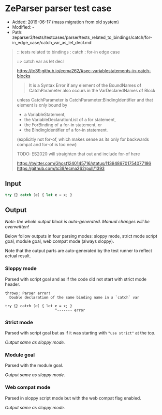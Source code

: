 # ZeParser parser test case

- Added: 2019-06-17 (mass migration from old system)
- Modified: -
- Path: zeparser3/tests/testcases/parser/tests_related_to_bindings/catch/for-in_edge_case/catch_var_as_let_decl.md

> :: tests related to bindings : catch : for-in edge case 
>
> ::> catch var as let decl
> 
> https://tc39.github.io/ecma262/#sec-variablestatements-in-catch-blocks
> 
> > It is a Syntax Error if any element of the BoundNames of CatchParameter also occurs in the VarDeclaredNames of Block
> 
> unless CatchParameter is CatchParameter:BindingIdentifier and that element is only bound by
> - a VariableStatement,
> - the VariableDeclarationList of a for statement,
> - the ForBinding of a for-in statement, or
> - the BindingIdentifier of a for-in statement.
> 
> (explicitly not for-of, which makes sense as its only for backwards compat and for-of is too new)
> 
> TODO: ES2020 will straighten that out and include for-of here
>
> https://twitter.com/Ghost1240145716/status/1139486701754077186
> https://github.com/tc39/ecma262/pull/1393


## Input


`````js
try {} catch (e) { let e = x; }
`````

## Output

_Note: the whole output block is auto-generated. Manual changes will be overwritten!_

Below follow outputs in four parsing modes: sloppy mode, strict mode script goal, module goal, web compat mode (always sloppy).

Note that the output parts are auto-generated by the test runner to reflect actual result.

### Sloppy mode

Parsed with script goal and as if the code did not start with strict mode header.

`````
throws: Parser error!
  Double declaration of the same binding name in a `catch` var

try {} catch (e) { let e = x; }
                       ^------- error
`````

### Strict mode

Parsed with script goal but as if it was starting with `"use strict"` at the top.

_Output same as sloppy mode._

### Module goal

Parsed with the module goal.

_Output same as sloppy mode._

### Web compat mode

Parsed in sloppy script mode but with the web compat flag enabled.

_Output same as sloppy mode._
